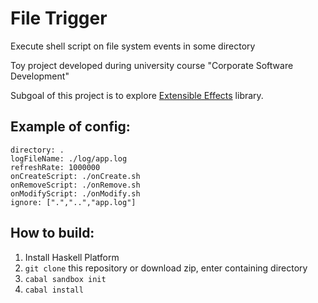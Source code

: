 # File Trigger 

Execute shell script on file system events in some directory

Toy project developed during university course "Corporate Software Development"

Subgoal of this project is to explore [Extensible Effects](https://hackage.haskell.org/package/extensible-effects) library.

## Example of config: 
    
    directory: .
    logFileName: ./log/app.log
    refreshRate: 1000000
    onCreateScript: ./onCreate.sh
    onRemoveScript: ./onRemove.sh
    onModifyScript: ./onModify.sh
    ignore: [".","..","app.log"]

## How to build: 

1. Install Haskell Platform 
2. `git clone` this repository or download zip, enter containing directory
3. `cabal sandbox init`
4. `cabal install`  